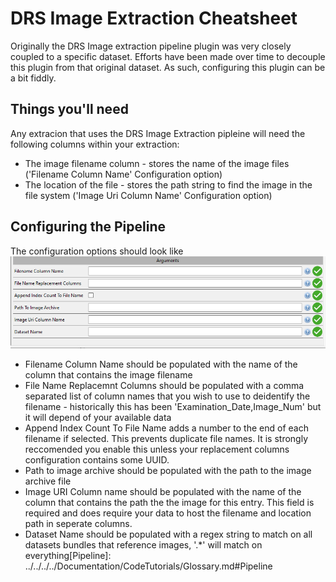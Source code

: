 # DRS Image Extraction Cheatsheet
Originally the DRS Image extraction pipeline plugin was very closely coupled to a specific dataset. Efforts have been made over time to decouple this plugin from that original dataset.
As such, configuring this plugin can be a bit fiddly.

## Things you'll need
Any extracion that uses the DRS Image Extraction pipleine will need the following columns within your extraction:
* The image filename column - stores the name of the image files ('Filename Column Name' Configuration option)
* The location of the file - stores the path string to find the image in the file system ('Image Uri Column Name' Configuration option)


## Configuring the Pipeline
The configuration options should look like
![DRS Configuration options](drs_configuration.PNG)
* Filename Column Name should be populated with the name of the column that contains the image filename
* File Name Replacemnt Columns should be populated with a comma separated list of column names that you wish to use to deidentify the filename - historically this has been 'Examination_Date,Image_Num' but it will depend of your available data
* Append Index Count To File Name adds a number to the end of each filename if selected. This prevents duplicate file names. It is strongly reccomended you enable this unless your replacement columns configuration contains some UUID.
* Path to image archive should be populated with the path to the image archive file
* Image URI Column name should be populated with the name of the column that contains the path the the image for this entry. This field is required and does require your data to host the filename and location path in seperate columns.
* Dataset Name should be populated with a regex string to match on all datasets bundles that reference images, '.*' will match on everything[Pipeline]: ../../../../Documentation/CodeTutorials/Glossary.md#Pipeline
